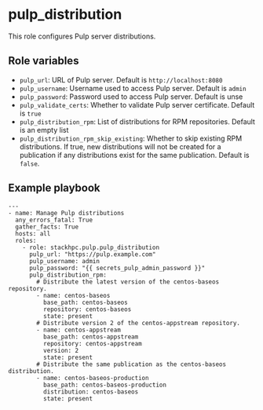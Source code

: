 pulp_distribution
=================

This role configures Pulp server distributions.

Role variables
--------------

* `pulp_url`: URL of Pulp server. Default is `http://localhost:8080`
* `pulp_username`: Username used to access Pulp server. Default is `admin`
* `pulp_password`: Password used to access Pulp server. Default is unse
* `pulp_validate_certs`: Whether to validate Pulp server certificate. Default is `true`
* `pulp_distribution_rpm`: List of distributions for RPM repositories. Default is an empty list
* `pulp_distribution_rpm_skip_existing`: Whether to skip existing RPM
  distributions. If true, new distributions will not be created for a
  publication if any distributions exist for the same publication.
  Default is `false`.

Example playbook
----------------

```
---
- name: Manage Pulp distributions
  any_errors_fatal: True
  gather_facts: True
  hosts: all
  roles:
    - role: stackhpc.pulp.pulp_distribution
      pulp_url: "https://pulp.example.com"
      pulp_username: admin
      pulp_password: "{{ secrets_pulp_admin_password }}"
      pulp_distribution_rpm:
        # Distribute the latest version of the centos-baseos repository.
        - name: centos-baseos
          base_path: centos-baseos
          repository: centos-baseos
          state: present
        # Distribute version 2 of the centos-appstream repository.
        - name: centos-appstream
          base_path: centos-appstream
          repository: centos-appstream
          version: 2
          state: present
        # Distribute the same publication as the centos-baseos distribution.
        - name: centos-baseos-production
          base_path: centos-baseos-production
          distribution: centos-baseos
          state: present
```
